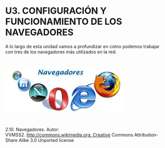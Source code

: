
# U3. CONFIGURACIÓN Y FUNCIONAMIENTO DE LOS NAVEGADORES

A lo largo de esta unidad vamos a profundizar en cómo podemos trabajar con tres de los navegadores más utilizados en la red.

 


![](img/Navegadores.jpg)

 

 2.10. Navegadores. Autor: VVMSS2. http://commons.wikimedia.org. Creative Commons Attribution-Share Alike 3.0 Unported license

 

